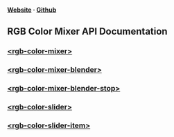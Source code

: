 #### [Website](https://bennyschudel.github.io/rgb-color-mixer) &middot; [Github](https://github.com/bennyschudel/rgb-color-mixer)

## RGB Color Mixer API Documentation

### [&lt;rgb-color-mixer&gt;](./RgbColorMixer.html)

### [&lt;rgb-color-mixer-blender&gt;](./RgbColorMixerBlender.html)

### [&lt;rgb-color-mixer-blender-stop&gt;](./RgbColorMixerBlenderStop.html)

### [&lt;rgb-color-slider&gt;](./RgbColorSlider.html)

### [&lt;rgb-color-slider-item&gt;](./RgbColorSliderItem.html)
